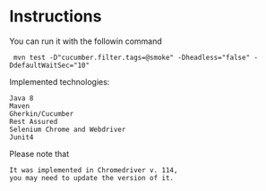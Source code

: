 <h1>Instructions</h1>

You can run it with the followin command
```
 mvn test -D"cucumber.filter.tags=@smoke" -Dheadless="false" -DdefaultWaitSec="10"
```
Implemented technologies:
```
Java 8
Maven
Gherkin/Cucumber
Rest Assured
Selenium Chrome and Webdriver
Junit4
```

Please note that
```
It was implemented in Chromedriver v. 114, 
you may need to update the version of it.
```